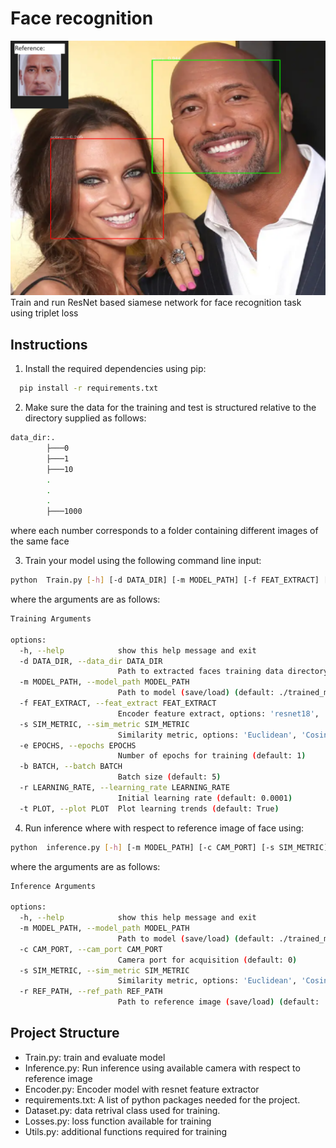 
# Face recognition 
![](example.png)
Train and run ResNet based siamese network for face recognition task using triplet loss

## Instructions

1. Install the required dependencies using pip:

```bash
  pip install -r requirements.txt
```
2. Make sure the data for the training and test is structured relative to the directory supplied as follows: 

```bash
data_dir:.
        ├───0
        ├───1
        ├───10
        .
        .
        .
        ├───1000
```
where each number corresponds to a folder containing different images of the same face

3. Train your model using the following command line input:
```bash
python  Train.py [-h] [-d DATA_DIR] [-m MODEL_PATH] [-f FEAT_EXTRACT] [-s SIM_METRIC] [-e EPOCHS] [-b BATCH] [-r LEARNING_RATE] [-t PLOT]
```
where the arguments are as follows:

```bash
Training Arguments

options:
  -h, --help            show this help message and exit
  -d DATA_DIR, --data_dir DATA_DIR
                        Path to extracted faces training data directory (default: ./Dataset/Extracted Faces/Extracted Faces)
  -m MODEL_PATH, --model_path MODEL_PATH
                        Path to model (save/load) (default: ./trained_model)
  -f FEAT_EXTRACT, --feat_extract FEAT_EXTRACT
                        Encoder feature extract, options: 'resnet18', 'resnet34', 'resnet50' (default: resnet50)
  -s SIM_METRIC, --sim_metric SIM_METRIC
                        Similarity metric, options: 'Euclidean', 'Cosine' (default: Euclidean)
  -e EPOCHS, --epochs EPOCHS
                        Number of epochs for training (default: 1)
  -b BATCH, --batch BATCH
                        Batch size (default: 5)
  -r LEARNING_RATE, --learning_rate LEARNING_RATE
                        Initial learning rate (default: 0.0001)
  -t PLOT, --plot PLOT  Plot learning trends (default: True)                       

```
4. Run inference where with respect to reference image of face using:
```bash
python  inference.py [-h] [-m MODEL_PATH] [-c CAM_PORT] [-s SIM_METRIC] [-r REF_PATH]
```
where the arguments are as follows:

```bash
Inference Arguments

options:
  -h, --help            show this help message and exit
  -m MODEL_PATH, --model_path MODEL_PATH
                        Path to model (save/load) (default: ./trained_model)
  -c CAM_PORT, --cam_port CAM_PORT
                        Camera port for acquisition (default: 0)
  -s SIM_METRIC, --sim_metric SIM_METRIC
                        Similarity metric, options: 'Euclidean', 'Cosine' (default: Euclidean)
  -r REF_PATH, --ref_path REF_PATH
                        Path to reference image (save/load) (default: ./reference.png)

```

## Project Structure

- Train.py: train and evaluate model
- Inference.py: Run inference using available camera with respect to reference image
- Encoder.py: Encoder model with resnet feature extractor
- requirements.txt: A list of python packages needed for the project.
- Dataset.py: data retrival class used for training.
- Losses.py: loss function available for training
- Utils.py: additional functions required for training
